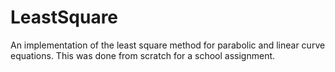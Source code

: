 # LeastSquare
An implementation of the least square method for parabolic and linear curve equations.
This was done from scratch for a school assignment.
